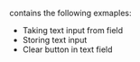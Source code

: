 contains the following exmaples:

- Taking text input from field
- Storing text input
- Clear button in text field
